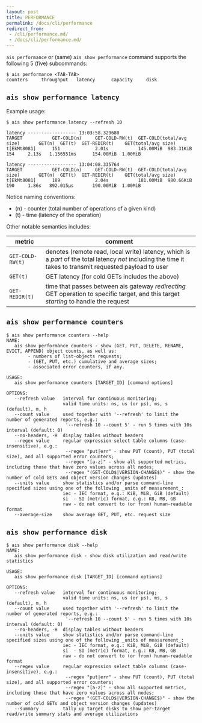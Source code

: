 ```yaml
---
layout: post
title: PERFORMANCE
permalink: /docs/cli/performance
redirect_from:
 - /cli/performance.md/
 - /docs/cli/performance.md/
---
```


`ais performance` or (same) `ais show performance` command supports the following 5 (five) subcommands:

```console
$ ais performance <TAB-TAB>
counters     throughput   latency      capacity     disk
```

## `ais show performance latency`

Example usage:

```console
$ ais show performance latency --refresh 10

latency ------------------ 13:03:58.329680
TARGET           GET-COLD(n)     GET-COLD-RW(t)  GET-COLD(total/avg size)       GET(n)  GET(t)  GET-REDIR(t)    GET(total/avg size)
t[EkMt8081]      151             2.01s           145.00MiB  983.31KiB           154     2.13s   1.156551ms      154.00MiB  1.00MiB

latency ------------------ 13:04:08.335764
TARGET           GET-COLD(n)     GET-COLD-RW(t)  GET-COLD(total/avg size)       GET(n)  GET(t)  GET-REDIR(t)    GET(total/avg size)
t[EkMt8081]      189             2.04s           181.00MiB  980.66KiB           190     1.86s   892.015µs       190.00MiB  1.00MiB
```

Notice naming conventions:

* (n) - counter (total number of operations of a given kind)
* (t) - time (latency of the operation)

Other notable semantics includes:

| metric | comment |
| ------ | ------- |
| `GET-COLD-RW(t)` | denotes (remote read, local write) latency, which is a _part_ of the total latency  _not_ including the time it takes to transmit requested payload to user |
| `GET(t)` | GET latency (for cold GETs includes the above) |
| `GET-REDIR(t)` | time that passes between ais gateway _redirecting_ GET operation to specific target, and this target _starting_ to handle the request |

## `ais show performance counters`

```console
$ ais show performance counters --help
NAME:
   ais show performance counters - show (GET, PUT, DELETE, RENAME, EVICT, APPEND) object counts, as well as:
        - numbers of list-objects requests;
        - (GET, PUT, etc.) cumulative and average sizes;
        - associated error counters, if any.

USAGE:
   ais show performance counters [TARGET_ID] [command options]

OPTIONS:
   --refresh value   interval for continuous monitoring;
                     valid time units: ns, us (or µs), ms, s (default), m, h
   --count value     used together with '--refresh' to limit the number of generated reports, e.g.:
                      '--refresh 10 --count 5' - run 5 times with 10s interval (default: 0)
   --no-headers, -H  display tables without headers
   --regex value     regular expression select table columns (case-insensitive), e.g.:
                      --regex "put|err" - show PUT (count), PUT (total size), and all supported error counters;
                      --regex "[a-z]" - show all supported metrics, including those that have zero values across all nodes;
                      --regex "(GET-COLD$|VERSION-CHANGE$)" - show the number of cold GETs and object version changes (updates)
   --units value     show statistics and/or parse command-line specified sizes using one of the following _units of measurement_:
                     iec - IEC format, e.g.: KiB, MiB, GiB (default)
                     si  - SI (metric) format, e.g.: KB, MB, GB
                     raw - do not convert to (or from) human-readable format
   --average-size    show average GET, PUT, etc. request size
```

## `ais show performance disk`

```console
$ ais show performance disk --help
NAME:
   ais show performance disk - show disk utilization and read/write statistics

USAGE:
   ais show performance disk [TARGET_ID] [command options]

OPTIONS:
   --refresh value   interval for continuous monitoring;
                     valid time units: ns, us (or µs), ms, s (default), m, h
   --count value     used together with '--refresh' to limit the number of generated reports, e.g.:
                      '--refresh 10 --count 5' - run 5 times with 10s interval (default: 0)
   --no-headers, -H  display tables without headers
   --units value     show statistics and/or parse command-line specified sizes using one of the following _units of measurement_:
                     iec - IEC format, e.g.: KiB, MiB, GiB (default)
                     si  - SI (metric) format, e.g.: KB, MB, GB
                     raw - do not convert to (or from) human-readable format
   --regex value     regular expression select table columns (case-insensitive), e.g.:
                      --regex "put|err" - show PUT (count), PUT (total size), and all supported error counters;
                      --regex "[a-z]" - show all supported metrics, including those that have zero values across all nodes;
                      --regex "(GET-COLD$|VERSION-CHANGE$)" - show the number of cold GETs and object version changes (updates)
   --summary         tally up target disks to show per-target read/write summary stats and average utilizations
```
